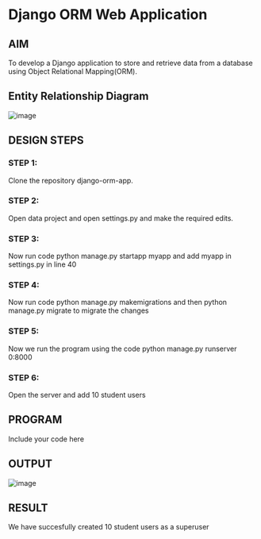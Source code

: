 # Django ORM Web Application

## AIM
To develop a Django application to store and retrieve data from a database using Object Relational Mapping(ORM).

## Entity Relationship Diagram
![image](https://github.com/marcoyoi/django-orm-app/assets/128804366/f199bb9f-1ba6-4420-bde9-9ce7396c51e4)
## DESIGN STEPS

### STEP 1:
Clone the repository django-orm-app.
### STEP 2:
Open data project and open settings.py and make the required edits. 
### STEP 3:
Now run code python manage.py startapp myapp and add myapp in settings.py in line 40
### STEP 4:
Now run code python manage.py makemigrations and then python manage.py migrate to migrate the changes

### STEP 5:
Now we run the program using the code python manage.py runserver 0:8000 

### STEP 6:
Open the server and add 10 student users

## PROGRAM

Include your code here

## OUTPUT
![image](https://github.com/marcoyoi/django-orm-app/assets/128804366/1fe006f6-f118-4997-8d49-b46807cb135a)

## RESULT
We have succesfully created 10 student users as a superuser
